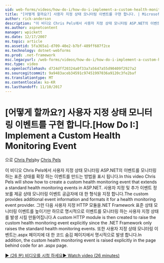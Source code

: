 ```yaml
---
uid: web-forms/videos/how-do-i/how-do-i-implement-a-custom-health-monitoring-event
title: "[어떻게 할까요?] 사용자 지정 상태 모니터링 이벤트를 구현 합니다. | Microsoft Docs"
author: rick-anderson
description: "이 비디오 Chris Pels에서 사용자 지정 상태 모니터링 ASP.NET의 이벤트를 모니터링 하는 표준 상태를 확장 하는 이벤트를 만드는 방법을 표시 됩니다. 사용자 지정 pro 중..."
ms.author: aspnetcontent
manager: wpickett
ms.date: 12/17/2007
ms.topic: article
ms.assetid: 5fa365a1-d709-40e2-b7bf-489ff687f2ce
ms.technology: dotnet-webforms
ms.prod: .net-framework
msc.legacyurl: /web-forms/videos/how-do-i/how-do-i-implement-a-custom-health-monitoring-event
msc.type: video
ms.openlocfilehash: d724dff20324a0f33a7a5647a55d90409f2927a2
ms.sourcegitcommit: 9a9483aceb34591c97451997036a9120c3fe2baf
ms.translationtype: MT
ms.contentlocale: ko-KR
ms.lasthandoff: 11/10/2017
---
```

<a name="how-do-i-implement-a-custom-health-monitoring-event"></a><span data-ttu-id="b07fa-104">[어떻게 할까요?] 사용자 지정 상태 모니터링 이벤트를 구현 합니다.</span><span class="sxs-lookup"><span data-stu-id="b07fa-104">[How Do I:] Implement a Custom Health Monitoring Event</span></span>
====================
<span data-ttu-id="b07fa-105">으로 [Chris Pels](https://twitter.com/chrispels)</span><span class="sxs-lookup"><span data-stu-id="b07fa-105">by [Chris Pels](https://twitter.com/chrispels)</span></span>

<span data-ttu-id="b07fa-106">이 비디오 Chris Pels에서 사용자 지정 상태 모니터링 ASP.NET의 이벤트를 모니터링 하는 표준 상태를 확장 하는 이벤트를 만드는 방법을 표시 됩니다.</span><span class="sxs-lookup"><span data-stu-id="b07fa-106">In this video Chris Pels will show how to create a custom health monitoring event that extends a standard health monitoring events in ASP.NET.</span></span> <span data-ttu-id="b07fa-107">사용자 지정 및 추가 이벤트 정보를 제공 상태 모니터링 이벤트 공급자에 대 한 형식을 지정 합니다.</span><span class="sxs-lookup"><span data-stu-id="b07fa-107">The custom provides additional event information and formats it for a health monitoring event provider.</span></span> <span data-ttu-id="b07fa-108">그런 다음 사용자 지정 HTTP 모듈을.NET Framework 표준 상태 모니터링 이벤트를 높이기만 하므로 명시적으로 이벤트를 모니터링 하는 사용자 지정 상태를 발생 시킬 만들어집니다.</span><span class="sxs-lookup"><span data-stu-id="b07fa-108">A custom HTTP module is then created to raise the custom health monitoring event explicitly since the .NET Framework only raises the standard health monitoring events.</span></span> <span data-ttu-id="b07fa-109">또한 사용자 지정 상태 모니터링 이벤트는.aspx 페이지에 대 한 코드 숨김 페이지에서 명시적으로 발생 합니다.</span><span class="sxs-lookup"><span data-stu-id="b07fa-109">In addition, the custom health monitoring event is raised explicitly in the page behind code for an .aspx page.</span></span>

[<span data-ttu-id="b07fa-110">&#9654; (26 분) 비디오를 시청 하세요</span><span class="sxs-lookup"><span data-stu-id="b07fa-110">&#9654; Watch video (26 minutes)</span></span>](https://channel9.msdn.com/Blogs/ASP-NET-Site-Videos/how-do-i-implement-a-custom-health-monitoring-event)
